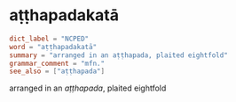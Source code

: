 # aṭṭhapadakatā

``` toml
dict_label = "NCPED"
word = "aṭṭhapadakatā"
summary = "arranged in an aṭṭhapada, plaited eightfold"
grammar_comment = "mfn."
see_also = ["aṭṭhapada"]
```

arranged in an *aṭṭhapada*, plaited eightfold

